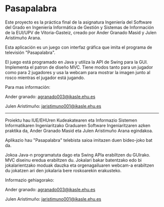 Pasapalabra
===========

Este proyecto es la práctica final de la asignatura Ingeniería del Software del Grado en Ingeniería Informática de Gestión y Sistemas de Información de la EUI/UPV de Vitoria-Gasteiz, creado por Ander Granado Masid y Julen Aristimuño Arana.

Esta aplicación es un juego con interfaz gráfica que imita el programa de televisión "Pasapalabra".

El juego está programado en Java y utiliza la API de Swing para la GUI. Implementa el patron de diseño MVC. Tiene modos tanto para un jugador como para 2 jugadores y usa la webcam para mostrar la imagen junto al rosco mientras el jugador está jugando.

Para mas información:


  Ander granado: agranado003@ikasle.ehu.es 
  
  Julen Aristimuño: jaristimuno001@ikasle.ehu.es



-----------



Proiektu hau IUE/EHUren Kudeakatearen eta Informazio Sistemen Informatikaren Ingeniaritzako Graduaren Software Ingeniaritzaren azken praktika da, Ander Granado Masid eta Julen Aristimuño Arana egindakoa.

Aplikazio hau "Pasapalabra" telebista saioa imitazen duen bideo-joko bat da.

Jokoa Java-n programatuta dago eta Swing APIa erabiltzen du GUIrako. MVC diseinu eredua erabiltzen du. Jokalari bakar batentzako edo bi jokalarientzako moduak dauzka eta orgenagailuaren webcam-a erabiltzen du jokatzen ari den jokalaria bere roskoarekin erakusteko.

Informazio gehiagorako:


  Ander granado: agranado003@ikasle.ehu.es 

  Julen Aristimuño: jaristimuno001@ikasle.ehu.es
